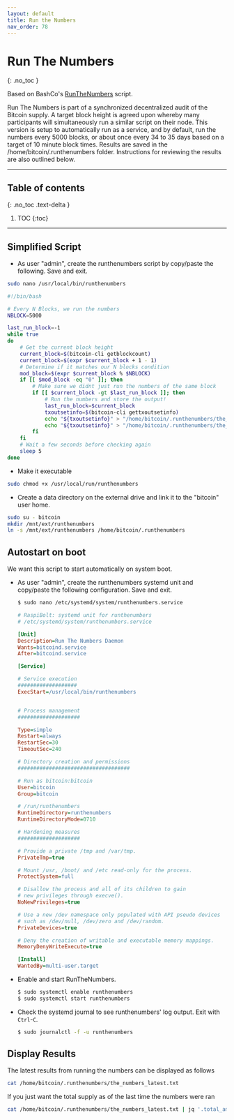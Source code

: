```yaml
---
layout: default
title: Run the Numbers
nav_order: 78
---
```

<!-- markdownlint-disable MD014 MD022 MD025 MD033 MD040 -->

# Run The Numbers
{: .no_toc }

Based on BashCo's [RunTheNumbers](https://github.com/BashCo/RunTheNumbers) script.

Run The Numbers is part of a synchronized decentralized audit of the Bitcoin supply.  A target block height is agreed upon whereby many participants will simultaneously run a similar script on their node.  This version is setup to automatically run as a service, and by default, run the numbers every 5000 blocks, or about once every 34 to 35 days based on a target of 10 minute block times.  Results are saved in the /home/bitcoin/.runthenumbers folder. Instructions for reviewing the results are also outlined below.

---

## Table of contents
{: .no_toc .text-delta }

1. TOC
{:toc}

---

## Simplified Script

* As user "admin", create the runthenumbers script by copy/paste the following. Save and exit.
```sh
sudo nano /usr/local/bin/runthenumbers
```

```bash
#!/bin/bash

# Every N Blocks, we run the numbers
NBLOCK=5000

last_run_block=-1
while true
do
    # Get the current block height
    current_block=$(bitcoin-cli getblockcount)
    current_block=$(expr $current_block + 1 - 1)
    # Determine if it matches our N blocks condition
    mod_block=$(expr $current_block % $NBLOCK)
    if [[ $mod_block -eq "0" ]]; then
        # Make sure we didnt just run the numbers of the same block
        if [[ $current_block -gt $last_run_block ]]; then
            # Run the numbers and store the output!
            last_run_block=$current_block
            txoutsetinfo=$(bitcoin-cli gettxoutsetinfo)
            echo "${txoutsetinfo}" > "/home/bitcoin/.runthenumbers/the_numbers_${current_block}.txt"
            echo "${txoutsetinfo}" > "/home/bitcoin/.runthenumbers/the_numbers_latest.txt"
        fi
    fi
    # Wait a few seconds before checking again
    sleep 5
done
```

* Make it executable
```sh
sudo chmod +x /usr/local/run/runthenumbers
```

* Create a data directory on the external drive and link it to the "bitcoin" user home.

```sh
sudo su - bitcoin
mkdir /mnt/ext/runthenumbers
ln -s /mnt/ext/runthenumbers /home/bitcoin/.runthenumbers
```


## Autostart on boot

We want this script to start automatically on system boot.

* As user "admin", create the runthenumbers systemd unit and copy/paste the following configuration. Save and exit.

  ```sh
  $ sudo nano /etc/systemd/system/runthenumbers.service
  ```

  ```ini
  # RaspiBolt: systemd unit for runthenumbers
  # /etc/systemd/system/runthenumbers.service

  [Unit]
  Description=Run The Numbers Daemon
  Wants=bitcoind.service
  After=bitcoind.service

  [Service]

  # Service execution
  ###################
  ExecStart=/usr/local/bin/runthenumbers


  # Process management
  ####################

  Type=simple
  Restart=always
  RestartSec=30
  TimeoutSec=240

  # Directory creation and permissions
  ####################################

  # Run as bitcoin:bitcoin
  User=bitcoin
  Group=bitcoin

  # /run/runthenumbers
  RuntimeDirectory=runthenumbers
  RuntimeDirectoryMode=0710

  # Hardening measures
  ####################

  # Provide a private /tmp and /var/tmp.
  PrivateTmp=true

  # Mount /usr, /boot/ and /etc read-only for the process.
  ProtectSystem=full

  # Disallow the process and all of its children to gain
  # new privileges through execve().
  NoNewPrivileges=true

  # Use a new /dev namespace only populated with API pseudo devices
  # such as /dev/null, /dev/zero and /dev/random.
  PrivateDevices=true

  # Deny the creation of writable and executable memory mappings.
  MemoryDenyWriteExecute=true

  [Install]
  WantedBy=multi-user.target
  ```

* Enable and start RunTheNumbers.

  ```sh
  $ sudo systemctl enable runthenumbers
  $ sudo systemctl start runthenumbers
  ```

* Check the systemd journal to see runthenumbers' log output.
  Exit with `Ctrl`-`C`.

  ```sh
  $ sudo journalctl -f -u runthenumbers
  ```
## Display Results

The latest results from running the numbers can be displayed as follows

```sh
cat /home/bitcoin/.runthenumbers/the_numbers_latest.txt
```

If you just want the total supply as of the last time the numbers were ran

```sh
cat /home/bitcoin/.runthenumbers/the_numbers_latest.txt | jq '.total_amount'
```
